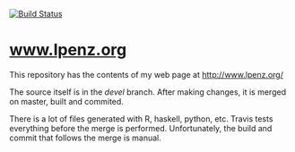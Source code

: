 [![Build Status](https://travis-ci.org/lpenz/lpenz.github.io.png?branch=publish)](https://travis-ci.org/lpenz/lpenz.github.io) 

# www.lpenz.org

This repository has the contents of my web page at http://www.lpenz.org/

The source itself is in the *devel* branch. After making changes, it is merged
on master, built and commited.

There is a lot of files generated with R, haskell, python, etc. Travis tests
everything before the merge is performed. Unfortunately, the build and commit
that follows the merge is manual.

